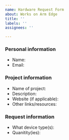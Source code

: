 ```yaml
---
name: Hardware Request Form
about: Works on Arm Edge
title: ''
labels: ''
assignees: ''

---
```


### Personal information
- Name: 
- Email:

### Project information
- Name of project:
- Description:
- Website (if applicable):
- Other links/resources:

### Request information
- What device type(s):
- Quanitity(ies):

